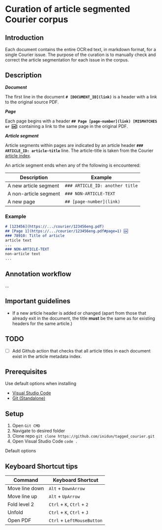 # Curation of article segmented Courier corpus 

## Introduction

Each document contains the entire OCR:ed text, in markdown format, for a single Courier issue. The purpose of the curation is to manually check and correct the article segmentation for each issue in the corpus.

## Description

***Document***

The first line in the document **`# [DOCUMENT_ID](link)`** is a header with a link to the original source PDF. 

***Page***

Each page begins with a header **`## Page [page-number](link) [MISMATCHES or 🆗]`** containing a link to the same page in the original PDF.

***Article segment***

Article segments within pages are indicated by an article header **`### ARTICLE_ID: article-title`** line. The article-title is taken from the Courier [article index](https://github.com/inidun/inidun_data/blob/main/courier/articles/article_index.csv).

An article segment ends when any of the following is encountered:

| Description           | Example                  |
| --------------------- | ------------------------ |
| A new article segment | `### ARTICLE_ID: another title`        |
| A non-article segment | `### NON-ARTICLE-TEXT`   |
| A new page            | `## [page-number](link)` |


### Example
```md
# [123456](https://.../courier/123456eng.pdf)
## [Page 1](https://.../courier/123456eng.pdf#page=1) 🆗
### 78910: Title of article
article text
...
### NON-ARTICLE-TEXT
non-article text
...
```

## Annotation workflow
...

## Important guidelines

 - If a new article header is added or changed (apart from those that already exit in the document, the title **must** be the same as for existing headers for the same article.)


## TODO
 - [ ] Add Github action that checks that all article titles in each document exist in the article metadata index.


## Prerequisites

Use default options when installing

- [Visual Studio Code](https://code.visualstudio.com/download)
- [Git (Standalone)](https://git-scm.com/downloads)

## Setup

1. Open `Git CMD`
2. Navigate to desired folder
3. Clone repo `git clone https://github.com/inidun/tagged_courier.git`
4. Open Visual Studio Code `code .`

Default options
## Keyboard Shortcut tips

| Command        | Keyboard Shortcut          |
| -------------- | -------------------------- |
| Move line down | `Alt` + `DownArrow`        |
| Move line up   | `Alt` + `UpArrow`          |
| Fold level 2   | `Ctrl` + `K`, `Ctrl` + `2` |
| Unfold         | `Ctrl` + `K`, `Ctrl` + `J` |
| Open PDF       | `Ctrl` + `LeftMouseButton` |